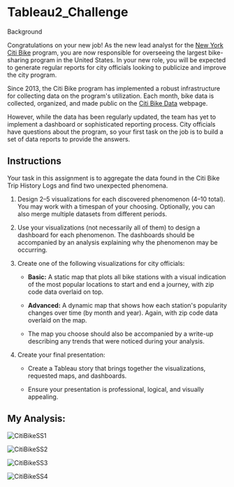 # **Tableau2_Challenge**

Background

Congratulations on your new job! As the new lead analyst for the [New York Citi Bike](https://en.wikipedia.org/wiki/Citi_Bike) program, you are now responsible for overseeing the largest bike-sharing program in the United States. In your new role, you will be expected to generate regular reports for city officials looking to publicize and improve the city program.

Since 2013, the Citi Bike program has implemented a robust infrastructure for collecting data on the program's utilization. Each month, bike data is collected, organized, and made public on the [Citi Bike Data](https://www.citibikenyc.com/system-data) webpage.

However, while the data has been regularly updated, the team has yet to implement a dashboard or sophisticated reporting process. City officials have questions about the program, so your first task on the job is to build a set of data reports to provide the answers.

## **Instructions**

Your task in this assignment is to aggregate the data found in the Citi Bike Trip History Logs and find two unexpected phenomena.

1. Design 2&ndash;5 visualizations for each discovered phenomenon (4&ndash;10 total). You may work with a timespan of your choosing. Optionally, you can also merge multiple datasets from different periods.

2. Use your visualizations (not necessarily all of them) to design a dashboard for each phenomenon. The dashboards should be accompanied by an analysis explaining why the phenomenon may be occurring.

3. Create one of the following visualizations for city officials:

    * **Basic:** A static map that plots all bike stations with a visual indication of the most popular locations to start and end a journey, with zip code data overlaid on top.

    * **Advanced:** A dynamic map that shows how each station's popularity changes over time (by month and year). Again, with zip code data overlaid on the map.

    * The map you choose should also be accompanied by a write-up describing any trends that were noticed during your analysis.

4. Create your final presentation:

    * Create a Tableau story that brings together the visualizations, requested maps, and dashboards.

    * Ensure your presentation is professional, logical, and visually appealing.



## **My Analysis:**

![CitiBikeSS1](https://github.com/lphelpspittman/Tableau2_Challenge/assets/127759770/bc65bb92-088f-4db6-8e70-f73ad98b2359)

![CitiBikeSS2](https://github.com/lphelpspittman/Tableau2_Challenge/assets/127759770/b2df2bad-d401-46f7-b919-4ba6f483cf59)

![CitiBikeSS3](https://github.com/lphelpspittman/Tableau2_Challenge/assets/127759770/55413b06-cd5a-4a0f-8a6d-1529adc6e080)

![CitiBikeSS4](https://github.com/lphelpspittman/Tableau2_Challenge/assets/127759770/5e055b8b-3afb-4dc3-bace-f8eb900fe593)



